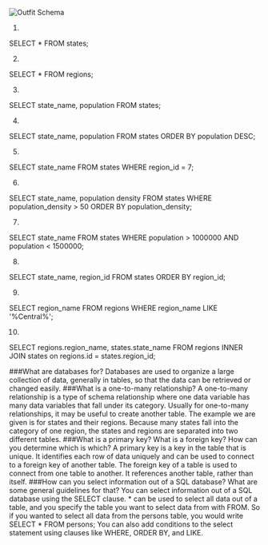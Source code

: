 ![Outfit Schema](/database-intro/8.4-schema.png)

1.
SELECT *
FROM states;

2.
SELECT *
FROM regions;

3.
SELECT state_name, population
FROM states;

4.
SELECT state_name, population
FROM states
ORDER BY population DESC;

5.
SELECT state_name
FROM states
WHERE region_id = 7;

6.
SELECT state_name, population density
FROM states
WHERE population_density > 50
ORDER BY population_density;

7.
SELECT state_name
FROM states
WHERE population > 1000000 AND population < 1500000;

8.
SELECT state_name, region_id
FROM states
ORDER BY region_id;

9.
SELECT region_name
FROM regions
WHERE region_name LIKE '%Central%';

10.
SELECT regions.region_name, states.state_name
FROM regions
INNER JOIN states
on regions.id = states.region_id;

###What are databases for?
Databases are used to organize a large collection of data, generally in tables, so that the data can be retrieved or changed easily.
###What is a one-to-many relationship?
A one-to-many relationship is a type of schema relationship where one data variable has many data variables that fall under its category. Usually for one-to-many relationships, it may be useful to create another table. The example we are given is for states and their regions. Because many states fall into the category of one region, the states and regions are separated into two different tables.
###What is a primary key? What is a foreign key? How can you determine which is which?
A primary key is a key in the table that is unique. It identifies each row of data uniquely and can be used to connect to a foreign key of another table. The foreign key of a table is used to connect from one table to another. It references another table, rather than itself.
###How can you select information out of a SQL database? What are some general guidelines for that?
You can select information out of a SQL database using the SELECT clause. * can be used to select all data out of a table, and you specify the table you want to select data from with FROM. So if you wanted to select all data from the persons table, you would write SELECT * FROM persons;
You can also add conditions to the select statement using clauses like WHERE, ORDER BY, and LIKE.